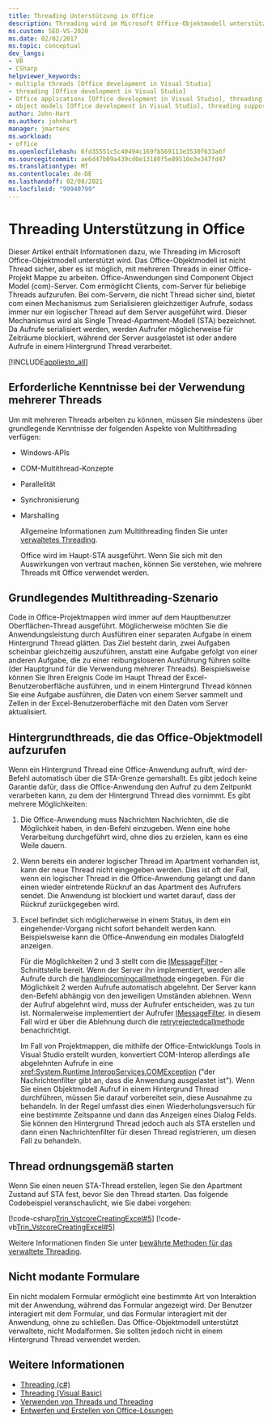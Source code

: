 ```yaml
---
title: Threading Unterstützung in Office
description: Threading wird im Microsoft Office-Objektmodell unterstützt. Das Office-Objektmodell ist nicht Thread sicher, kann jedoch mit mehreren Threads in einer Office-Projekt Mappe arbeiten.
ms.custom: SEO-VS-2020
ms.date: 02/02/2017
ms.topic: conceptual
dev_langs:
- VB
- CSharp
helpviewer_keywords:
- multiple threads [Office development in Visual Studio]
- threading [Office development in Visual Studio]
- Office applications [Office development in Visual Studio], threading support
- object models [Office development in Visual Studio], threading support
author: John-Hart
ms.author: johnhart
manager: jmartens
ms.workload:
- office
ms.openlocfilehash: 6fd35551c5c40494c169fb569113e3530f633a6f
ms.sourcegitcommit: ae6d47b09a439cd0e13180f5e89510e3e347fd47
ms.translationtype: MT
ms.contentlocale: de-DE
ms.lasthandoff: 02/08/2021
ms.locfileid: "99940799"
---
```

# <a name="threading-support-in-office"></a>Threading Unterstützung in Office
  Dieser Artikel enthält Informationen dazu, wie Threading im Microsoft Office-Objektmodell unterstützt wird. Das Office-Objektmodell ist nicht Thread sicher, aber es ist möglich, mit mehreren Threads in einer Office-Projekt Mappe zu arbeiten. Office-Anwendungen sind Component Object Model (com)-Server. Com ermöglicht Clients, com-Server für beliebige Threads aufzurufen. Bei com-Servern, die nicht Thread sicher sind, bietet com einen Mechanismus zum Serialisieren gleichzeitiger Aufrufe, sodass immer nur ein logischer Thread auf dem Server ausgeführt wird. Dieser Mechanismus wird als Single Thread-Apartment-Modell (STA) bezeichnet. Da Aufrufe serialisiert werden, werden Aufrufer möglicherweise für Zeiträume blockiert, während der Server ausgelastet ist oder andere Aufrufe in einem Hintergrund Thread verarbeitet.

 [!INCLUDE[appliesto_all](../vsto/includes/appliesto-all-md.md)]

## <a name="knowledge-required-when-using-multiple-threads"></a>Erforderliche Kenntnisse bei der Verwendung mehrerer Threads
 Um mit mehreren Threads arbeiten zu können, müssen Sie mindestens über grundlegende Kenntnisse der folgenden Aspekte von Multithreading verfügen:

- Windows-APIs

- COM-Multithread-Konzepte

- Parallelität

- Synchronisierung

- Marshalling

  Allgemeine Informationen zum Multithreading finden Sie unter [verwaltetes Threading](/dotnet/standard/threading/).

  Office wird im Haupt-STA ausgeführt. Wenn Sie sich mit den Auswirkungen von vertraut machen, können Sie verstehen, wie mehrere Threads mit Office verwendet werden.

## <a name="basic-multithreading-scenario"></a>Grundlegendes Multithreading-Szenario
 Code in Office-Projektmappen wird immer auf dem Hauptbenutzer Oberflächen-Thread ausgeführt. Möglicherweise möchten Sie die Anwendungsleistung durch Ausführen einer separaten Aufgabe in einem Hintergrund Thread glätten. Das Ziel besteht darin, zwei Aufgaben scheinbar gleichzeitig auszuführen, anstatt eine Aufgabe gefolgt von einer anderen Aufgabe, die zu einer reibungsloseren Ausführung führen sollte (der Hauptgrund für die Verwendung mehrerer Threads). Beispielsweise können Sie Ihren Ereignis Code im Haupt Thread der Excel-Benutzeroberfläche ausführen, und in einem Hintergrund Thread können Sie eine Aufgabe ausführen, die Daten von einem Server sammelt und Zellen in der Excel-Benutzeroberfläche mit den Daten vom Server aktualisiert.

## <a name="background-threads-that-call-into-the-office-object-model"></a>Hintergrundthreads, die das Office-Objektmodell aufzurufen
 Wenn ein Hintergrund Thread eine Office-Anwendung aufruft, wird der-Befehl automatisch über die STA-Grenze gemarshallt. Es gibt jedoch keine Garantie dafür, dass die Office-Anwendung den Aufruf zu dem Zeitpunkt verarbeiten kann, zu dem der Hintergrund Thread dies vornimmt. Es gibt mehrere Möglichkeiten:

1. Die Office-Anwendung muss Nachrichten Nachrichten, die die Möglichkeit haben, in den-Befehl einzugeben. Wenn eine hohe Verarbeitung durchgeführt wird, ohne dies zu erzielen, kann es eine Weile dauern.

2. Wenn bereits ein anderer logischer Thread im Apartment vorhanden ist, kann der neue Thread nicht eingegeben werden. Dies ist oft der Fall, wenn ein logischer Thread in die Office-Anwendung gelangt und dann einen wieder eintretende Rückruf an das Apartment des Aufrufers sendet. Die Anwendung ist blockiert und wartet darauf, dass der Rückruf zurückgegeben wird.

3. Excel befindet sich möglicherweise in einem Status, in dem ein eingehender-Vorgang nicht sofort behandelt werden kann. Beispielsweise kann die Office-Anwendung ein modales Dialogfeld anzeigen.

   Für die Möglichkeiten 2 und 3 stellt com die [IMessageFilter](/windows/desktop/api/objidl/nn-objidl-imessagefilter) -Schnittstelle bereit. Wenn der Server ihn implementiert, werden alle Aufrufe durch die [handleincomingcallmethode](/windows/desktop/api/objidl/nf-objidl-imessagefilter-handleincomingcall) eingegeben. Für die Möglichkeit 2 werden Aufrufe automatisch abgelehnt. Der Server kann den-Befehl abhängig von den jeweiligen Umständen ablehnen. Wenn der Aufruf abgelehnt wird, muss der Aufrufer entscheiden, was zu tun ist. Normalerweise implementiert der Aufrufer [IMessageFilter](/windows/desktop/api/objidl/nn-objidl-imessagefilter). in diesem Fall wird er über die Ablehnung durch die [retryrejectedcallmethode](/windows/desktop/api/objidl/nf-objidl-imessagefilter-retryrejectedcall) benachrichtigt.

   Im Fall von Projektmappen, die mithilfe der Office-Entwicklungs Tools in Visual Studio erstellt wurden, konvertiert COM-Interop allerdings alle abgelehnten Aufrufe in eine <xref:System.Runtime.InteropServices.COMException> ("der Nachrichtenfilter gibt an, dass die Anwendung ausgelastet ist"). Wenn Sie einen Objektmodell Aufruf in einem Hintergrund Thread durchführen, müssen Sie darauf vorbereitet sein, diese Ausnahme zu behandeln. In der Regel umfasst dies einen Wiederholungsversuch für eine bestimmte Zeitspanne und dann das Anzeigen eines Dialog Felds. Sie können den Hintergrund Thread jedoch auch als STA erstellen und dann einen Nachrichtenfilter für diesen Thread registrieren, um diesen Fall zu behandeln.

## <a name="start-the-thread-correctly"></a>Thread ordnungsgemäß starten
 Wenn Sie einen neuen STA-Thread erstellen, legen Sie den Apartment Zustand auf STA fest, bevor Sie den Thread starten. Das folgende Codebeispiel veranschaulicht, wie Sie dabei vorgehen:

 [!code-csharp[Trin_VstcoreCreatingExcel#5](../vsto/codesnippet/CSharp/Trin_VstcoreCreatingExcelCS/ThisWorkbook.cs#5)]
 [!code-vb[Trin_VstcoreCreatingExcel#5](../vsto/codesnippet/VisualBasic/Trin_VstcoreCreatingExcelVB/ThisWorkbook.vb#5)]

 Weitere Informationen finden Sie unter [bewährte Methoden für das verwaltete Threading](/dotnet/standard/threading/managed-threading-best-practices).

## <a name="modeless-forms"></a>Nicht modante Formulare
 Ein nicht modalem Formular ermöglicht eine bestimmte Art von Interaktion mit der Anwendung, während das Formular angezeigt wird. Der Benutzer interagiert mit dem Formular, und das Formular interagiert mit der Anwendung, ohne zu schließen. Das Office-Objektmodell unterstützt verwaltete, nicht Modalformen. Sie sollten jedoch nicht in einem Hintergrund Thread verwendet werden.

## <a name="see-also"></a>Weitere Informationen
- [Threading (c#)](/dotnet/csharp/programming-guide/concepts/threading/index)
- [Threading (Visual Basic)](/dotnet/visual-basic/programming-guide/concepts/threading/index)
- [Verwenden von Threads und Threading](/dotnet/standard/threading/using-threads-and-threading)
- [Entwerfen und Erstellen von Office-Lösungen](../vsto/designing-and-creating-office-solutions.md)
